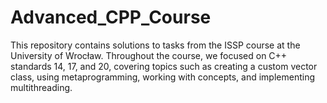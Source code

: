 # Advanced_CPP_Course

This repository contains solutions to tasks from the ISSP course at the University of Wrocław.
Throughout the course, we focused on C++ standards 14, 17, and 20, covering topics such as creating a custom vector class, using metaprogramming, working with concepts, and implementing multithreading.
